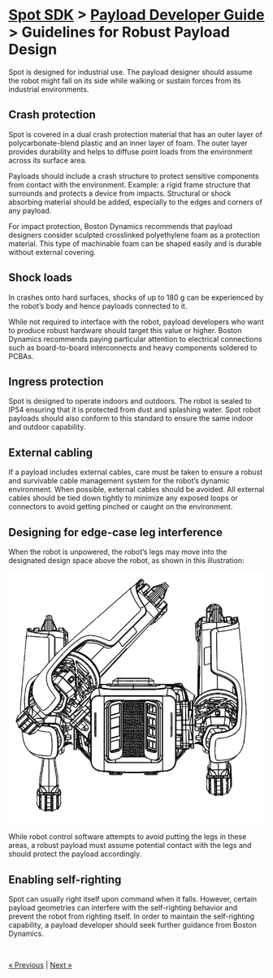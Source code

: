 <!--
Copyright (c) 2020 Boston Dynamics, Inc.  All rights reserved.

Downloading, reproducing, distributing or otherwise using the SDK Software
is subject to the terms and conditions of the Boston Dynamics Software
Development Kit License (20191101-BDSDK-SL).
-->

# [Spot SDK](../../README.md) > [Payload Developer Guide](README.md) > Guidelines for Robust Payload Design

Spot is designed for industrial use. The payload designer should assume the robot might fall on its side while walking or sustain forces from its industrial environments.


## Crash protection

Spot is covered in a dual crash protection material that has an outer layer of polycarbonate-blend plastic and an inner layer of foam. The outer layer provides durability and helps to diffuse point loads from the environment across its surface area.

Payloads should include a crash structure to protect sensitive components from contact with the environment. Example: a rigid frame structure that surrounds and protects a device from impacts. Structural or shock absorbing material should be added, especially to the edges and corners of any payload.

For impact protection, Boston Dynamics recommends that payload designers consider sculpted crosslinked polyethylene foam as a protection material. This type of machinable foam can be shaped easily and is durable without external covering.


## Shock loads

In crashes onto hard surfaces, shocks of up to 180 g can be experienced by the robot’s body and hence payloads connected to it.

While not required to interface with the robot, payload developers who want to produce robust hardware should target this value or higher. Boston Dynamics recommends paying particular attention to electrical connections such as board-to-board interconnects and heavy components soldered to PCBAs.


## Ingress protection

Spot is designed to operate indoors and outdoors. The robot is sealed to IP54 ensuring that it is protected from dust and splashing water. Spot robot payloads should also conform to this standard to ensure the same indoor and outdoor capability.


## External cabling

If a payload includes external cables, care must be taken to ensure a robust and survivable cable management system for the robot’s dynamic environment. When possible, external cables should be avoided. All external cables should be tied down tightly to minimize any exposed loops or connectors to avoid getting pinched or caught on the environment.


## Designing for edge-case leg interference

When the robot is unpowered, the robot’s legs may move into the designated design space above the robot, as shown in this illustration:


![edge case leg clearance][guidelines-image1]


While robot control software attempts to avoid putting the legs in these areas, a robust payload must assume potential contact with the legs and should protect the payload accordingly.


## Enabling self-righting

Spot can usually right itself upon command when it falls. However, certain payload geometries can interfere with the self-righting behavior and prevent the robot from righting itself. In order to maintain the self-righting capability, a payload developer should seek further guidance from Boston Dynamics.


<br />

<a href="robot_mounting_rails.md" class="previous">&laquo; Previous</a>  |  <a href="robot_electrical_interface.md" class="next">Next &raquo;</a>



<!--- image and page reference link definitions --->
[config-image1]: images/config-image1.png
[config-image2]: images/config-image2.png
[config-image3]: images/config-image3.png
[config-image4]: images/config-image4.png
[config-image5]: images/config-image5.png
[config-image6]: images/config-image6.png
[config-image7]: images/config-image7.png
[config-image8]: images/config-image8.png
[elec-image1]: images/elec-image1.png
[elec-image2]: images/elec-image2.png
[elec-image3]: images/elec-image3.png
[guidelines-image1]: images/guidelines-image1.png

[mech-image1]: images/mech-image1.png
[mech-image2]: images/mech-image2.png
[mech-image3]: images/mech-image3.png
[mech-image4]: images/mech-image4.png

[rails-image1]: images/rails-image1.png
[rails-image2]: images/rails-image2.png
[rails-image3]: images/rails-image3.png



[payload-top]: Readme.md "Developing and managing Spot payloads"
[configuration]: payload_configuration_requirements.md "Payload configuration requirements"
[mechanical]: mechanical_interfaces.md "Mechanical interfaces"
[mounting-rails]: robot_mounting_rails.md "Robot mounting rails"
[robust-payload]: guidelines_for_robust_payload_design.md "Guidelines for robust payload design"
[electrical]: robot_electrical_interface.md "Robot electrical interface"
[payload-software]: configuring_payload_software.md "Configuring payload software"
